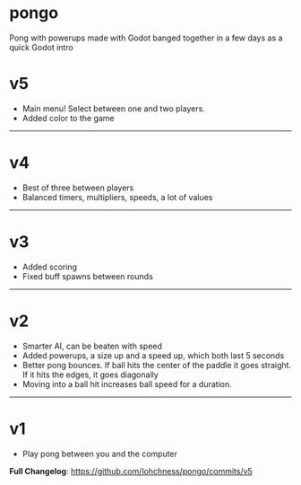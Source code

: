 # pongo
Pong with powerups made with Godot banged together in a few days as a quick Godot intro

# v5

- Main menu! Select between one and two players.
- Added color to the game

___

# v4

- Best of three between players
- Balanced timers, multipliers, speeds, a lot of values

___

# v3

- Added scoring
- Fixed buff spawns between rounds

___

# v2

- Smarter AI, can be beaten with speed
- Added powerups, a size up and a speed up, which both last 5 seconds
- Better pong bounces. If ball hits the center of the paddle it goes straight. If it hits the edges, it goes diagonally
- Moving into a ball hit increases ball speed for a duration.

___

# v1

- Play pong between you and the computer

**Full Changelog**: https://github.com/lohchness/pongo/commits/v5

